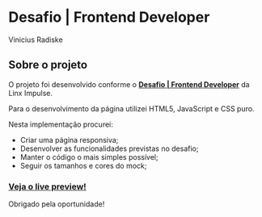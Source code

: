 # Desafio | Frontend Developer
Vinicius Radiske

## Sobre o projeto
O projeto foi desenvolvido conforme o **[Desafio | Frontend Developer](https://github.com/chaordic/frontend-intern-challenge)** da Linx Impulse.

Para o desenvolvimento da página utilizei HTML5, JavaScript e CSS puro.

Nesta implementação procurei:

- Criar uma página responsiva;
- Desenvolver as funcionalidades previstas no desafio;
- Manter o código o mais simples possível;
- Seguir os tamanhos e cores do mock;  

### **[Veja o live preview!](https://vinicius-radiske.herokuapp.com/)**

Obrigado pela oportunidade!